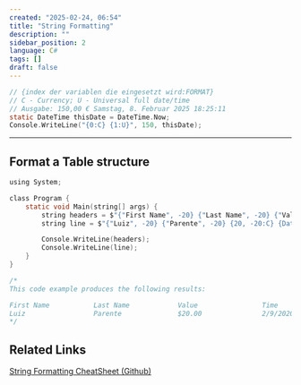 ```yaml
---
created: "2025-02-24, 06:54"
title: "String Formatting"
description: ""
sidebar_position: 2
language: C#
tags: []
draft: false
---
```


```c
// {index der variablen die eingesetzt wird:FORMAT}
// C - Currency; U - Universal full date/time
// Ausgabe: 150,00 € Samstag, 8. Februar 2025 18:25:11
static DateTime thisDate = DateTime.Now;
Console.WriteLine("{0:C} {1:U}", 150, thisDate);
```
---

## Format a Table structure
```c
using System;

class Program {
    static void Main(string[] args) {
        string headers = $"{"First Name", -20} {"Last Name", -20} {"Value", -20} {"Time", -20}";
        string line	= $"{"Luiz", -20} {"Parente", -20} {20, -20:C} {DateTime.Now, -20:d}";

        Console.WriteLine(headers);
        Console.WriteLine(line);
    }
}

/*
This code example produces the following results:

First Name           Last Name            Value                Time                
Luiz                 Parente              $20.00               2/9/2020            
*/
```

## Related Links
[String Formatting CheatSheet (Github)](https://gist.github.com/luizcentennial/c6353c2ae21815420e616a6db3897b4c)